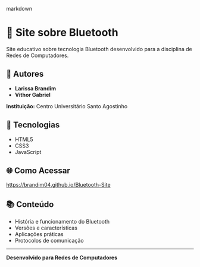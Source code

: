 markdown
# 📡 Site sobre Bluetooth

Site educativo sobre tecnologia Bluetooth desenvolvido para a disciplina de Redes de Computadores.

## 👥 Autores

- **Larissa Brandim**
- **Vithor Gabriel**

**Instituição:** Centro Universitário Santo Agostinho

## 🚀 Tecnologias

- HTML5
- CSS3
- JavaScript

## 🌐 Como Acessar

https://brandim04.github.io/Bluetooth-Site

## 📚 Conteúdo

- História e funcionamento do Bluetooth
- Versões e características
- Aplicações práticas
- Protocolos de comunicação

---

**Desenvolvido para Redes de Computadores**

